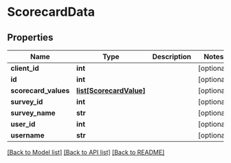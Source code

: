 # ScorecardData

## Properties
Name | Type | Description | Notes
------------ | ------------- | ------------- | -------------
**client_id** | **int** |  | [optional] 
**id** | **int** |  | [optional] 
**scorecard_values** | [**list[ScorecardValue]**](ScorecardValue.md) |  | [optional] 
**survey_id** | **int** |  | [optional] 
**survey_name** | **str** |  | [optional] 
**user_id** | **int** |  | [optional] 
**username** | **str** |  | [optional] 

[[Back to Model list]](../README.md#documentation-for-models) [[Back to API list]](../README.md#documentation-for-api-endpoints) [[Back to README]](../README.md)

